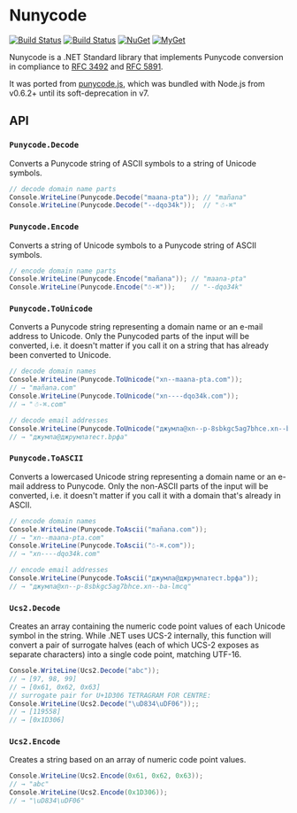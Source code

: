 # Nunycode

[![Build Status][win-build-badge]][win-builds]
[![Build Status][nix-build-badge]][nix-builds]
[![NuGet][nuget-badge]][nuget-pkg]
[![MyGet][myget-badge]][edge-pkgs]

Nunycode is a .NET Standard library that implements Punycode conversion
in compliance to [RFC 3492][rfc3492] and [RFC 5891][rfc5891].

It was ported from [punycode.js][punycode.js], which was bundled with Node.js
from v0.6.2+ until its soft-deprecation in v7.

[rfc3492]: https://tools.ietf.org/html/rfc3492
[rfc5891]: https://tools.ietf.org/html/rfc5891
[punycode.js]: https://github.com/bestiejs/punycode.js


## API


### `Punycode.Decode`

Converts a Punycode string of ASCII symbols to a string of Unicode symbols.

```c#
// decode domain name parts
Console.WriteLine(Punycode.Decode("maana-pta")); // "mañana"
Console.WriteLine(Punycode.Decode("--dqo34k"));  // "☃-⌘"
```


### `Punycode.Encode`

Converts a string of Unicode symbols to a Punycode string of ASCII symbols.

```c#
// encode domain name parts
Console.WriteLine(Punycode.Encode("mañana")); // "maana-pta"
Console.WriteLine(Punycode.Encode("☃-⌘"));    // "--dqo34k"
```


### `Punycode.ToUnicode`

Converts a Punycode string representing a domain name or an e-mail address to
Unicode. Only the Punycoded parts of the input will be converted, i.e. it
doesn't matter if you call it on a string that has already been converted to
Unicode.

```c#
// decode domain names
Console.WriteLine(Punycode.ToUnicode("xn--maana-pta.com"));
// → "mañana.com"
Console.WriteLine(Punycode.ToUnicode("xn----dqo34k.com"));
// → "☃-⌘.com"

// decode email addresses
Console.WriteLine(Punycode.ToUnicode("джумла@xn--p-8sbkgc5ag7bhce.xn--ba-lmcq"));
// → "джумла@джpумлатест.bрфa"
```


### `Punycode.ToASCII`

Converts a lowercased Unicode string representing a domain name or an e-mail
address to Punycode. Only the non-ASCII parts of the input will be converted,
i.e. it doesn't matter if you call it with a domain that's already in ASCII.

```c#
// encode domain names
Console.WriteLine(Punycode.ToAscii("mañana.com"));
// → "xn--maana-pta.com"
Console.WriteLine(Punycode.ToAscii("☃-⌘.com"));
// → "xn----dqo34k.com"

// encode email addresses
Console.WriteLine(Punycode.ToAscii("джумла@джpумлатест.bрфa"));
// → "джумла@xn--p-8sbkgc5ag7bhce.xn--ba-lmcq"
```


### `Ucs2.Decode`

Creates an array containing the numeric code point values of each Unicode
symbol in the string. While .NET uses UCS-2 internally, this function will
convert a pair of surrogate halves (each of which UCS-2 exposes as separate
characters) into a single code point, matching UTF-16.

```c#
Console.WriteLine(Ucs2.Decode("abc"));
// → [97, 98, 99]
// → [0x61, 0x62, 0x63]
// surrogate pair for U+1D306 TETRAGRAM FOR CENTRE:
Console.WriteLine(Ucs2.Decode("\uD834\uDF06"));;
// → [119558]
// → [0x1D306]
```


### `Ucs2.Encode`

Creates a string based on an array of numeric code point values.

```c#
Console.WriteLine(Ucs2.Encode(0x61, 0x62, 0x63));
// → "abc"
Console.WriteLine(Ucs2.Encode(0x1D306));
// → "\uD834\uDF06"
```


[win-build-badge]: https://img.shields.io/appveyor/ci/raboof/nunycode/master.svg?label=windows
[win-builds]: https://ci.appveyor.com/project/raboof/nunycode
[nix-build-badge]: https://img.shields.io/travis/atifaziz/Nunycode/master.svg?label=linux
[nix-builds]: https://travis-ci.org/atifaziz/Nunycode
[myget-badge]: https://img.shields.io/myget/raboof/vpre/Nunycode.svg?label=myget
[edge-pkgs]: https://www.myget.org/feed/raboof/package/nuget/Nunycode
[nuget-badge]: https://img.shields.io/nuget/v/Nunycode.svg
[nuget-pkg]: https://www.nuget.org/packages/Nunycode
